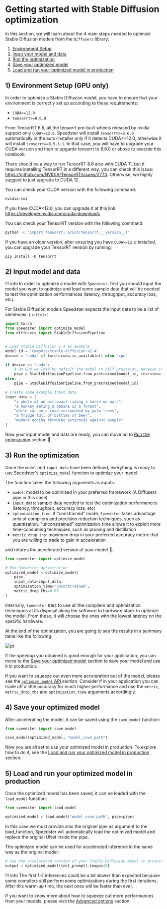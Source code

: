 # Getting started with Stable Diffusion optimization
In this section, we will learn about the 4 main steps needed to optimize Stable Diffusion models from the `Diffusers` library:

1. [Environment Setup](#1-input-model-and-data)
2. [Input your model and data](#2-input-model-and-data)
3. [Run the optimization](#3-run-the-optimization)
4. [Save your optimized model](#4-save-your-optimized-model)
5. [Load and run your optimized model in production](#5-load-and-run-your-optimized-model-in-production)

## 1) Environment Setup (GPU only)
In order to optimize a Stable Diffusion model, you have to ensure that your environment is correctly set up according to these requirements:
- `CUDA>=12.0`
- `tensorrt>=8.6.0`

From TensorRT 8.6, all the tensorrt pre-built wheels released by nvidia support only `CUDA>=12.0`. Speedster will install `tensorrt>=8.6.0` automatically in the auto-installer only if it detects CUDA>=12.0, otherwise it will install `tensorrt==8.5.3.1`. In that case, you will have to upgrade your CUDA version and then to upgarde tensorrt to 8.6.0 or above to execute this notebook.

There should be a way to run TensorRT 8.6 also with CUDA 11, but it requires installing TensorRT in a different way, you can check this issue: https://github.com/NVIDIA/TensorRT/issues/2773. Otherwise, we highly suggest to just upgrade to CUDA 12.

You can check your CUDA version with the following command:

```bash
nvidia-smi
```

If you have CUDA<12.0, you can upgrade it at this link: https://developer.nvidia.com/cuda-downloads

You can check your TensorRT version with the following command:

```bash
python -c "import tensorrt; print(tensorrt.__version__)"
```

If you have an older version, after ensuring you have `CUDA>=12.0` installed, you can upgrade your TensorRT version by running:
```
pip install -U tensorrt
```

## 2) Input model and data

!!! info
    In order to optimize a model with `Speedster`, first you should input the model you want to optimize and load some sample data that will be needed to test the optimization performances (latency, throughput, accuracy loss, etc). 


For Stable Diffusion models Speedster expects the input data to be a list of sentences: ```List[str]```

```python
import torch
from speedster import optimize_model
from diffusers import StableDiffusionPipeline


# Load Stable Diffusion 1.4 as example
model_id = "CompVis/stable-diffusion-v1-4"
device = "cuda" if torch.cuda.is_available() else "cpu"

if device == "cuda":
    # On GPU we load by default the model in half precision, because it's faster and lighter.
    pipe = StableDiffusionPipeline.from_pretrained(model_id, revision='fp16', torch_dtype=torch.float16)
else:
    pipe = StableDiffusionPipeline.from_pretrained(model_id)

# Create some example input data
input_data = [
    "a photo of an astronaut riding a horse on mars",
    "a monkey eating a banana in a forest",
    "white car on a road surrounded by palm trees",
    "a fridge full of bottles of beer",
    "madara uchiha throwing asteroids against people"
]
```

Now your input model and data are ready, you can move on to [Run the optimization](#2-run-the-optimization) section 🚀.

## 3) Run the optimization
Once the `model` and `input_data` have been defined, everything is ready to use Speedster's `optimize_model` function to optimize your model. 

The function takes the following arguments as inputs:

- `model`: model to be optimized in your preferred framework (A Diffusers pipe in this case)
- `input_data`: sample data needed to test the optimization performances (latency, throughput, accuracy loss, etc)
- `optimization_time`: if "constrained" mode, `Speedster` takes advantage only of compilers and precision reduction techniques, such as quantization. "unconstrained" optimization_time allows it to exploit more time-consuming techniques, such as pruning and distillation 
- `metric_drop_ths`: maximum drop in your preferred accuracy metric that you are willing to trade to gain in acceleration

and returns the accelerated version of your model 🚀.

``` python
from speedster import optimize_model

# Run Speedster optimization
optimized_model = optimize_model(
    pipe, 
    input_data=input_data, 
    optimization_time="unconstrained",
    metric_drop_ths=0.05
)
```

Internally, `Speedster` tries to use all the compilers and optimization techniques at its disposal along the software to hardware stack to optimize the model. From these, it will choose the ones with the lowest latency on the specific hardware.

At the end of the optimization, you are going to see the results in a summary table like the following:

![pt](../images/pt_table.png)

If the speedup you obtained is good enough for your application, you can move to the [Save your optimized model](#3-save-your-optimized-model) section to save your model and use it in production.

If you want to squeeze out even more acceleration out of the model, please see the [`optimize_model` API](../advanced_options.md#optimize_model-api) section. Consider if in your application you can trade off a little accuracy for much higher performance and use the `metric`, `metric_drop_ths` and `optimization_time` arguments accordingly.

## 4) Save your optimized model
After accelerating the model, it can be saved using the `save_model` function:

```python
from speedster import save_model

save_model(optimized_model, "model_save_path")
```

Now you are all set to use your optimized model in production. To explore how to do it, see the [Load and run your optimized model in production](#4-load-and-run-your-optimized-model-in-production) section.

## 5) Load and run your optimized model in production
Once the optimized model has been saved,  it can be loaded with the `load_model` function:
```python
from speedster import load_model

optimized_model = load_model("model_save_path", pipe=pipe)
```

In this case we must provide also the original pipe as argument to the load_function, Speedster will automatically load the optimized model and replace the original UNet inside the pipe.

The optimized model can be used for accelerated inference in the same way as the original model:

```python
# Use the accelerated version of your Stable Diffusion model in production
output = optimized_model(test_prompt).images[0]
```

!!! info
    The first 1-2 inferences could be a bit slower than expected because some compilers still perform some optimizations during the first iterations. After this warm-up time, the next ones will be faster than ever.

If you want to know more about how to squeeze out more performances from your models, please visit the [Advanced options](../advanced_options.md) section.